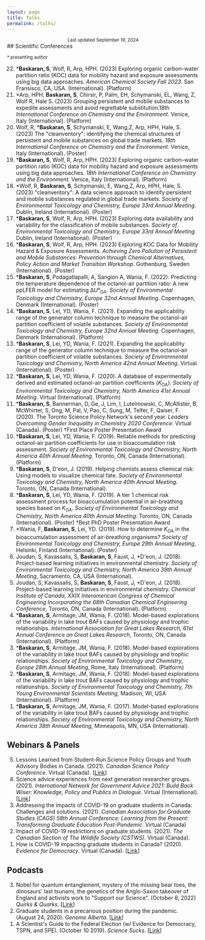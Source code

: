 ```yaml
---
layout: page
title: Talks
permalink: /talks/
---
```

<div style="text-align: center;"><small>Last updated September 19, 2024</small>
</div>
## Scientific Conferences
<p><small>* presenting author</small></p>
<ol reversed>
<li>*<b>Baskaran, S</b>, Wolf, R, Arp, HPH. (2023) Exploring organic carbon–water partition ratio (KOC) data for mobility hazard and exposure assessments using big data approaches. <i>American Chemical Society Fall 2023</i>. San Fransisco, CA, USA. (International). (Platform)</li>
<li>*Arp, HPH, <b>Baskaran, S</b>, Chirsir, P, Palm, EH, Schymanski, EL, Wang, Z, Wolf R, Hale S. (2023) Grouping persistent and mobile substances to expedite assessments and avoid regrettable substitution.18th <i>International Conference on Chemistry and the Environment</i>. Venice, Italy (International). (Platform)</li>
<li>Wolf, R, *<b>Baskaran, S</b>, Schymanski, E, Wang,Z, Arp, HPH, Hale, S. (2023) The "cleanventory": identifying the chemical structures of persistent and mobile substances on global trade markets. <i>18th International Conference on Chemistry and the Environment</i>. Venice, Italy (International). (Poster)</li>
<li>*<b>Baskaran, S</b>, Wolf, R, Arp, HPH. (2023) Exploring organic carbon–water partition ratio (KOC) data for mobility hazard and exposure assessments using big data approaches. <i>18th International Conference on Chemistry and the Environment</i>. Venice, Italy (International). (Platform)</li>
<li>*Wolf, R, <b>Baskaran, S</b>, Schymanski, E, Wang,Z, Arp, HPH, Hale, S. (2023) "cleanventory": A data science approach to identify persistent and mobile substances regulated in global trade markets. <i>Society of Environmental Toxicology and Chemistry, Europe 33rd Annual Meeting</i>. Dublin, Ireland (International). (Poster)</li>
<li>*<b>Baskaran, S</b>, Wolf, R, Arp, HPH. (2023) Exploring data availability and variability for the classification of mobile substances. <i>Society of Environmental Toxicology and Chemistry, Europe 33rd Annual Meeting.</i> Dublin, Ireland (International). (Poster)</li>
<li>*<b>Baskaran, S</b>, Wolf, R, Arp, HPH. (2023) Exploring KOC Data for Mobility Hazard & Exposure Assessments. <i>Achieving Zero Pollution of Persistent and Mobile Substances: Prevention through Chemical Alternatives, Policy Action and Market Transition Workshop</i>. Gothenburg, Sweden (International). (Poster)</li>
<li>*<b>Baskaran, S</b>, Podagatlapalli, A, Sangion A, Wania, F. (2022). Predicting the temperature dependence of the octanol-air partition ratio: A new ppLFER model for estimating Δ<i>U</i>°<sub>OA</sub>. <i>Society of Environmental Toxicology and Chemistry, Europe 32nd Annual Meeting</i>. Copenhagen, Denmark (International). (Poster)</li>
<li>*<b>Baskaran, S</b>, Lei, YD, Wania, F. (2021). Expanding the applicability range of the generator column technique to measure the octanol-air partition coefficient of volatile substances. <i>Society of Environmental Toxicology and Chemistry, Europe 32nd Annual Meeting</i>. Copenhagen, Denmark (International). (Platform)</li>
<li>*<b>Baskaran, S</b>, Lei, YD, Wania, F. (2021). Expanding the applicability range of the generator column technique to measure the octanol-air partition coefficient of volatile substances. <i>Society of Environmental Toxicology and Chemistry, North America 42nd Annual Meeting</i>. Virtual (International). (Poster)</li>
<li>*<b>Baskaran, S</b>, Lei, YD, Wania, F. (2020). A database of experimentally derived and estimated octanol-air partition coefficients (<i>K</i><sub>OA</sub>). <i>Society of Environmental Toxicology and Chemistry, North America 41st Annual Meeting</i>. Virtual (International). (Platform)</li>
<li>*<b>Baskaran, S</b>, Bannerman, D, Ge, J, Lim, I, Lutelmowski, C, McAllister, B, McWhirter, S, Ong, M, Pal, V, Pao, C, Sung, M, Telfer, F, Qaiser, F. (2020). The Toronto Science Policy Network's second year. <i>Leaders Overcoming Gender Inequality in Chemistry 2020 Conference</i>. Virtual (Canada). (Poster) †First Place Poster Presentation Award</li>
<li>*<b>Baskaran, S</b>, Lei, YD, Wania, F. (2019). Reliable methods for predicting octanol-air partition coefficients for use in bioaccumulation risk assessment. <i>Society of Environmental Toxicology and Chemistry, North America 40th Annual Meeting</i>. Toronto, ON, Canada (International). (Platform) </li>
<li>*<b>Baskaran, S</b>, D'eon, J. (2019). Helping chemists assess chemical risk: Using models to visualize chemical fate. <i>Society of Environmental Toxicology and Chemistry, North America 40th Annual Meeting</i>. Toronto, ON, Canada (International).</li>
<li>*<b>Baskaran, S</b>, Lei, YD, Wania, F. (2019). A tier 1 chemical risk assessment process for bioaccumulation potential in air-breathing species based on <i>K</i><sub>OA</sub>. <i>Society of Environmental Toxicology and Chemistry, North America 40th Annual Meeting</i>. Toronto, ON, Canada (International). (Poster) †Best PhD Poster Presentation Award</li>
<li>*Wania, F, <b>Baskaran, S</b>, Lei, YD. (2019). How to determine <i>K</i><sub>OA</sub> in the bioaccumulation assessment of air-breathing organisms? <i>Society of Environmental Toxicology and Chemistry, Europe 29th Annual Meeting</i>, Helsinki, Finland (International). (Poster)</li>
<li>Joudan, S, Kavassalis, S, <b>Baskaran, S</b>, Faust, J, *D'eon, J. (2018). Project-based learning initiatives in environmental chemistry. <i>Society of Environmental Toxicology and Chemistry, North America 39th Annual Meeting</i>, Sacramento, CA, USA (International).</li>
<li>Joudan, S, Kavassalis, S, <b>Baskaran, S</b>, Faust, J, *D'eon, J. (2018). Project-based learning initiatives in environmental chemistry. <i>Chemical Institute of Canada, XXIX Interamerican Congress of Chemical Engineering Incorporating the 68th Canadian Chemical Engineering Conference</i>, Toronto, ON, Canada (International). (Platform)</li>
<li>*<b>Baskaran, S</b>, Armitage, JM, Wania, F. (2018). Model-based explorations of the variability in lake trout BAFs caused by physiology and trophic relationships. <i>International Association for Great Lakes Research, 61st Annual Conference on Great Lakes Research</i>, Toronto, ON, Canada (International). (Platform)</li>
<li>*<b>Baskaran, S</b>, Armitage, JM, Wania, F. (2018). Model-based explorations of the variability in lake trout BAFs caused by physiology and trophic relationships. <i>Society of Environmental Toxicology and Chemistry, Europe 28th Annual Meeting</i>, Rome, Italy (International). (Platform)</li>
<li>*<b>Baskaran, S</b>, Armitage, JM, Wania, F. (2018). Model-based explorations of the variability in lake trout BAFs caused by physiology and trophic relationships. <i>Society of Environmental Toxicology and Chemistry, 7th Young Environmental Scientists Meeting</i>, Madison, WI, USA (International). (Platform)</li>
<li>*<b>Baskaran, S</b>, Armitage, JM, Wania, F. (2017). Model-based explorations of the variability in lake trout BAFs caused by physiology and trophic relationships. <i>Society of Environmental Toxicology and Chemistry, North America 38th Annual Meeting</i>, Minneapolis, MN, USA (International).</li>
</ol>

## Webinars & Panels

<ol reversed>
<li>Lessons Learned from Student-Run Science Policy Groups and Youth Advisory Bodies in Canada. (2021). <i>Canadian Science Policy Conference</i>. Virtual (Canada). [<a href="https://youtu.be/KRHFT7cpvJM">Link</a>]</li> 
<li>Science advice experiences from next generation researcher groups. (2021). <i>International Network for Government Advice 2021: Build Back Wiser: Knowledge, Policy and Publics in Dialogue</i>. Virtual (International). [<a href="https://youtu.be/zL6aqL5MI6A">Link</a>]</li>
<li>Addressing the impacts of COVID-19 on graduate students in Canada: Challenges and solutions. (2021).  <i>Canadian Association for Graduate Studies (CAGS) 58th Annual Conference: Learning from the Present: Transforming Graduate Education Post-Pandemic</i>. Virtual (Canada)</li> 
<li>Impact of COVID-19 restrictions on graduate students. (2021).  <i>The Canadian Section of The Wildlife Society (CSTWS)</i>. Virtual (Canada).</li> 
<li>How is COVID-19 impacting graduate students in Canada? (2020). <i>Evidence for Democracy</i>. Virtual (Canada). [<a href="https://youtu.be/KRHFT7cpvJM">Link</a>]</li>
</ol>

## Podcasts

<ol reversed>
<li>Nobel for quantum entanglement, mystery of the missing bear toes, the dinosaurs' last tsunami, the genetics of the Anglo-Saxon takeover of England and activists work to "Support our Science". (October 8, 2022) <i>Quirks & Quarks</i>.  [<a href="https://www.cbc.ca/radio/quirks/oct-8-nobel-for-quantum-entanglement-mystery-of-the-missing-bear-toes-the-dinosaurs-last-tsunami-and-more-1.6609061">Link</a>]</li>
<li>Graduate students in a precarious position during the pandemic. (August 24, 2020). <i>Genome Alberta</i>. [<a href="https://genomealberta.ca/genomics/genomics_blog_08242001.aspx">Link</a>]</li>
<li>A Scientist's Guide to the Federal Election (w/ Evidence for Democracy, TSPN, and SPE). (October 10 2019). <i>Science Sucks</i>. [<a href="https://www.cbc.ca/radio/quirks/oct-8-nobel-for-quantum-entanglement-mystery-of-the-missing-bear-toes-the-dinosaurs-last-tsunami-and-more-1.6609061">Link</a>]</li>
